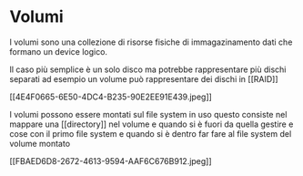 # Volumi

I volumi sono una collezione di risorse fisiche di immagazinamento dati che formano un device logico.

Il caso più semplice è un solo disco ma potrebbe rappresentare più dischi separati ad esempio un volume può rappresentare dei dischi in [[RAID]]

[[4E4F0665-6E50-4DC4-B235-90E2EE91E439.jpeg]]

I volumi possono essere montati sul file system in uso questo consiste nel mappare una [[directory]] nel volume e quando si è fuori da quella gestire e cose con il primo file system e quando si è dentro far fare al file system del volume montato

[[FBAED6D8-2672-4613-9594-AAF6C676B912.jpeg]]
